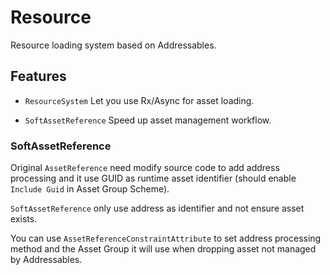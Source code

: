 # Resource

Resource loading system based on Addressables.

## Features

- `ResourceSystem` Let you use Rx/Async for asset loading.

- `SoftAssetReference` Speed up asset management workflow.


### SoftAssetReference

Original `AssetReference` need modify source code to add address processing and it use GUID as runtime asset identifier (should enable `Include Guid` in Asset Group Scheme). 

`SoftAssetReference` only use address as identifier and not ensure asset exists.

You can use `AssetReferenceConstraintAttribute` to set address processing method and the Asset Group it will use when dropping asset not managed by Addressables.